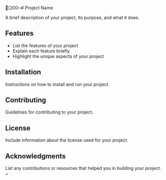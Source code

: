 [200~# Project Name

A brief description of your project, its purpose, and what it does.

## Features

- List the features of your project
- Explain each feature briefly
- Highlight the unique aspects of your project

## Installation

Instructions on how to install and run your project.

## Contributing

Guidelines for contributing to your project.

## License

Include information about the license used for your project.

## Acknowledgments

List any contributions or resources that helped you in building your project.
~
